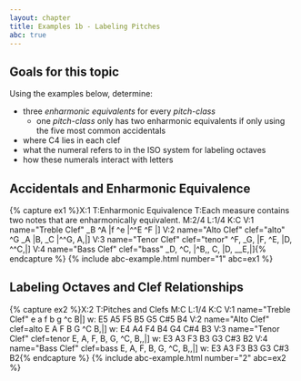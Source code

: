 ```yaml
---
layout: chapter
title: Examples 1b - Labeling Pitches
abc: true
---
```


## Goals for this topic

Using the examples below, determine:
- three *enharmonic equivalents* for every *pitch-class*
    - one *pitch-class* only has two enharmonic equivalents if only using the five most common accidentals
- where C4 lies in each clef
- what the numeral refers to in the ISO system for labeling octaves
- how these numerals interact with letters

## Accidentals and Enharmonic Equivalence

{% capture ex1 %}X:1
T:Enharmonic Equivalence
T:Each measure contains two notes that are enharmonically equivalent.
M:2/4
L:1/4
K:C
V:1 name="Treble Clef"
_B ^A |f ^e |^^E ^F |]
V:2 name="Alto Clef" clef="alto"
^G _A |B, _C |^^G, A,|]
V:3 name="Tenor Clef" clef="tenor"
^F, _G, |F, ^E, |D, ^^C,|]
V:4 name="Bass Clef" clef="bass"
_D, ^C, |^B,, C, |D, __E,|]{% endcapture %}
{% include abc-example.html number="1" abc=ex1 %}

## Labeling Octaves and Clef Relationships

{% capture ex2 %}X:2
T:Pitches and Clefs
M:C
L:1/4
K:C
V:1 name="Treble Clef"
e a f b g ^c B|]
w: E5 A5 F5 B5 G5 C#5 B4
V:2 name="Alto Clef" clef=alto
E A F B G ^C B,|]
w: E4 A4 F4 B4 G4 C#4 B3
V:3 name="Tenor Clef" clef=tenor
E, A, F, B, G, ^C, B,,|]
w: E3 A3 F3 B3 G3 C#3 B2
V:4 name="Bass Clef" clef=bass
E, A, F, B, G, ^C, B,,|]
w: E3 A3 F3 B3 G3 C#3 B2{% endcapture %}
{% include abc-example.html number="2" abc=ex2 %}
